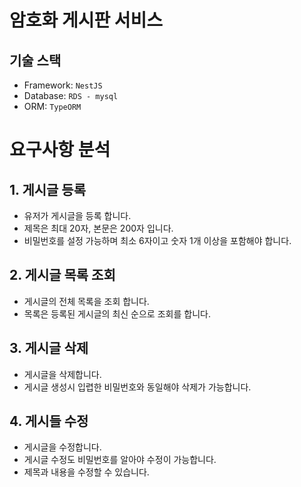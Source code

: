 # 암호화 게시판 서비스 


## 기술 스택

- Framework: `NestJS`
- Database: `RDS - mysql`
- ORM: `TypeORM`


# 요구사항 분석

## 1. 게시글 등록
  - 유저가 게시글을 등록 합니다.
  - 제목은 최대 20자, 본문은 200자 입니다.
  - 비밀번호를 설정 가능하며 최소 6자이고 숫자 1개 이상을 포함해야 합니다.
   
## 2. 게시글 목록 조회
  - 게시글의 전체 목록을 조회 합니다.
  - 목록은 등록된 게시글의 최신 순으로 조회를 합니다.
  
## 3. 게시글 삭제
  - 게시글을 삭제합니다.
  - 게시글 생성시 입렵한 비밀번호와 동일해야 삭제가 가능합니다.
  
## 4. 게시들 수정
  - 게시글을 수정합니다.
  - 게시글 수정도 비밀번호를 알아야 수정이 가능합니다.
  - 제목과 내용을 수정할 수 있습니다.
  




